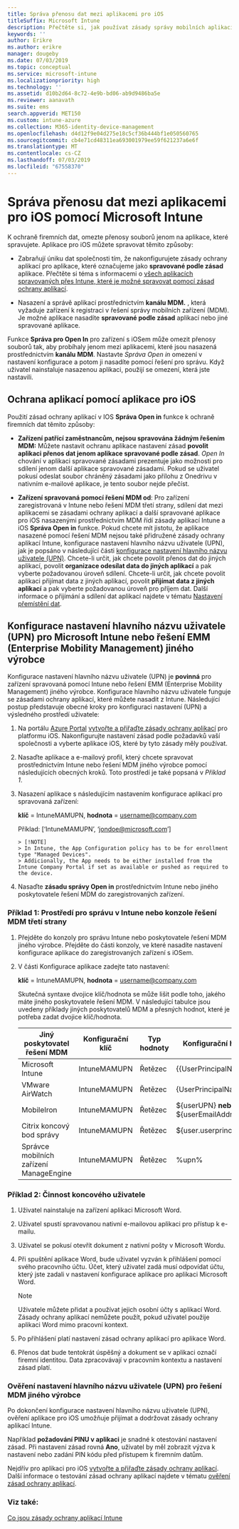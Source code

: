 ```yaml
---
title: Správa přenosu dat mezi aplikacemi pro iOS
titleSuffix: Microsoft Intune
description: Přečtěte si, jak používat zásady správy mobilních aplikací v Microsoft Intune ke správě přenosů dat mezi aplikacemi.
keywords: ''
author: Erikre
ms.author: erikre
manager: dougeby
ms.date: 07/03/2019
ms.topic: conceptual
ms.service: microsoft-intune
ms.localizationpriority: high
ms.technology: ''
ms.assetid: d10b2d64-8c72-4e9b-bd06-ab9d9486ba5e
ms.reviewer: aanavath
ms.suite: ems
search.appverid: MET150
ms.custom: intune-azure
ms.collection: M365-identity-device-management
ms.openlocfilehash: d4d12f9e04d275e18c5cf36b444bf1e050560765
ms.sourcegitcommit: cb4e71cd48311ea693001979ee59f621237a6e6f
ms.translationtype: MT
ms.contentlocale: cs-CZ
ms.lasthandoff: 07/03/2019
ms.locfileid: "67558370"
---
```

# <a name="how-to-manage-data-transfer-between-ios-apps-in-microsoft-intune"></a>Správa přenosu dat mezi aplikacemi pro iOS pomocí Microsoft Intune

K ochraně firemních dat, omezte přenosy souborů jenom na aplikace, které spravujete. Aplikace pro iOS můžete spravovat těmito způsoby:

- Zabraňují úniku dat společnosti tím, že nakonfigurujete zásady ochrany aplikací pro aplikace, které označujeme jako **spravované podle zásad** aplikace. Přečtěte si téma s informacemi o [všech aplikacích spravovaných přes Intune, které je možné spravovat pomocí zásad ochrany aplikací](https://www.microsoft.com/cloud-platform/microsoft-intune-apps).

- Nasazení a správě aplikací prostřednictvím **kanálu MDM.** , která vyžaduje zařízení k registraci v řešení správy mobilních zařízení (MDM). Je možné aplikace nasadíte **spravované podle zásad** aplikací nebo jiné spravované aplikace.

Funkce **Správa pro Open In** pro zařízení s iOSem může omezit přenosy souborů tak, aby probíhaly jenom mezi aplikacemi, které jsou nasazená prostřednictvím **kanálu MDM**. Nastavte *Správa Open in* omezení v nastavení konfigurace a potom ji nasadíte pomocí řešení pro správu.  Když uživatel nainstaluje nasazenou aplikaci, použijí se omezení, která jste nastavili.

## <a name="use-app-protection-with-ios-apps"></a>Ochrana aplikací pomocí aplikace pro iOS
Použití zásad ochrany aplikací v IOS **Správa Open in** funkce k ochraně firemních dat těmito způsoby:

- **Zařízení patřící zaměstnancům, nejsou spravována žádným řešením MDM:** Můžete nastavit ochranu aplikace nastavení zásad **povolit aplikaci přenos dat jenom aplikace spravované podle zásad**. *Open In* chování v aplikaci spravované zásadami prezentuje jako možnosti pro sdílení jenom další aplikace spravované zásadami. Pokud se uživatel pokusí odeslat soubor chráněný zásadami jako přílohu z Onedrivu v nativním e-mailové aplikace, je tento soubor nejde přečíst.

- **Zařízení spravovaná pomocí řešení MDM od**: Pro zařízení zaregistrovaná v Intune nebo řešení MDM třetí strany, sdílení dat mezi aplikacemi se zásadami ochrany aplikací a další spravované aplikace pro iOS nasazenými prostřednictvím MDM řídí zásady aplikací Intune a iOS **Správa Open in** funkce. Pokud chcete mít jistotu, že aplikace nasazené pomocí řešení MDM nejsou také přidružené zásady ochrany aplikací Intune, konfigurace nastavení hlavního názvu uživatele (UPN), jak je popsáno v následující části [konfigurace nastavení hlavního názvu uživatele (UPN)](data-transfer-between-apps-manage-ios.md#configure-user-upn-setting-for-microsoft-intune-or-third-party-emm). Chcete-li určit, jak chcete povolit přenos dat do jiných aplikací, povolit **organizace odesílat data do jiných aplikací** a pak vyberte požadovanou úroveň sdílení. Chcete-li určit, jak chcete povolit aplikaci přijímat data z jiných aplikací, povolit **přijímat data z jiných aplikací** a pak vyberte požadovanou úroveň pro příjem dat. Další informace o přijímání a sdílení dat aplikací najdete v tématu [Nastavení přemístění dat](app-protection-policy-settings-ios.md#data-protection).

## <a name="configure-user-upn-setting-for-microsoft-intune-or-third-party-emm"></a>Konfigurace nastavení hlavního názvu uživatele (UPN) pro Microsoft Intune nebo řešení EMM (Enterprise Mobility Management) jiného výrobce
Konfigurace nastavení hlavního názvu uživatele (UPN) je **povinná** pro zařízení spravovaná pomocí Intune nebo řešení EMM (Enterprise Mobility Management) jiného výrobce. Konfigurace hlavního názvu uživatele funguje se zásadami ochrany aplikací, které můžete nasadit z Intune. Následující postup představuje obecné kroky pro konfiguraci nastavení (UPN) a výsledného prostředí uživatele:

1. Na portálu [Azure Portal](https://portal.azure.com) [vytvořte a přiřaďte zásady ochrany aplikací](app-protection-policies.md) pro platformu iOS. Nakonfigurujte nastavení zásad podle požadavků vaší společnosti a vyberte aplikace iOS, které by tyto zásady měly používat.

2. Nasaďte aplikace a e-mailový profil, který chcete spravovat prostřednictvím Intune nebo řešení MDM jiného výrobce pomocí následujících obecných kroků. Toto prostředí je také popsaná v *Příklad 1*.

3. Nasazení aplikace s následujícím nastavením konfigurace aplikací pro spravovaná zařízení:

      **klíč** = IntuneMAMUPN, **hodnota** = <username@company.com>

      Příklad: [‘IntuneMAMUPN’, ‘jondoe@microsoft.com’]
      
       > [!NOTE]
       > In Intune, the App Configuration policy has to be for enrollment type "Managed Devices".
       > Addicionally, the App needs to be either installed from the Intune Company Portal if set as available or pushed as required to the device. 

4. Nasaďte **zásadu správy Open in** prostřednictvím Intune nebo jiného poskytovatele řešení MDM do zaregistrovaných zařízení.


### <a name="example-1-admin-experience-in-intune-or-third-party-mdm-console"></a>Příklad 1: Prostředí pro správu v Intune nebo konzole řešení MDM třetí strany

1. Přejděte do konzoly pro správu Intune nebo poskytovatele řešení MDM jiného výrobce. Přejděte do části konzoly, ve které nasadíte nastavení konfigurace aplikace do zaregistrovaných zařízení s iOSem.

2. V části Konfigurace aplikace zadejte tato nastavení:

   **klíč** = IntuneMAMUPN, **hodnota** = <username@company.com>

   Skutečná syntaxe dvojice klíč/hodnota se může lišit podle toho, jakého máte jiného poskytovatele řešení MDM. V následující tabulce jsou uvedeny příklady jiných poskytovatelů MDM a přesných hodnot, které je potřeba zadat dvojice klíč/hodnota.

   |Jiný poskytovatel řešení MDM| Konfigurační klíč | Typ hodnoty | Konfigurační hodnota|
   | ------- | ---- | ---- | ---- |
   |Microsoft Intune| IntuneMAMUPN | Řetězec | {{UserPrincipalName}}|
   |VMware AirWatch| IntuneMAMUPN | Řetězec | {UserPrincipalName}|
   |MobileIron | IntuneMAMUPN | Řetězec | ${userUPN} **nebo** ${userEmailAddress} |
   |Citrix koncový bod správy | IntuneMAMUPN | Řetězec | ${user.userprincipalname} |
   |Správce mobilních zařízení ManageEngine | IntuneMAMUPN | Řetězec | %upn% |


### <a name="example-2-end-user-experience"></a>Příklad 2: Činnost koncového uživatele

1. Uživatel nainstaluje na zařízení aplikaci Microsoft Word.

2. Uživatel spustí spravovanou nativní e-mailovou aplikaci pro přístup k e-mailu.

3. Uživatel se pokusí otevřít dokument z nativní pošty v Microsoft Wordu.

4. Při spuštění aplikace Word, bude uživatel vyzván k přihlášení pomocí svého pracovního účtu. Účet, který uživatel zadá musí odpovídat účtu, který jste zadali v nastavení konfigurace aplikace pro aplikaci Microsoft Word.

    > [!NOTE]
    > Uživatele můžete přidat a používat jejich osobní účty s aplikací Word. Zásady ochrany aplikací nemůžete použít, pokud uživatel použije aplikaci Word mimo pracovní kontext. 

5. Po přihlášení platí nastavení zásad ochrany aplikací pro aplikace Word.

6. Přenos dat bude tentokrát úspěšný a dokument se v aplikaci označí firemní identitou.  Data zpracovávají v pracovním kontextu a nastavení zásad platí. 

### <a name="validate-user-upn-setting-for-third-party-emm"></a>Ověření nastavení hlavního názvu uživatele (UPN) pro řešení MDM jiného výrobce

Po dokončení konfigurace nastavení hlavního názvu uživatele (UPN), ověření aplikace pro iOS umožňuje přijímat a dodržovat zásady ochrany aplikací Intune.

Například **požadování PINU v aplikaci** je snadné k otestování nastavení zásad. Při nastavení zásad rovná **Ano**, uživatel by měl zobrazit výzva k nastavení nebo zadání PIN kódu před přístupem k firemním datům.

Nejdřív pro aplikaci pro iOS [vytvořte a přiřaďte zásady ochrany aplikací](app-protection-policies.md). Další informace o testování zásad ochrany aplikací najdete v tématu [ověření zásad ochrany aplikací](app-protection-policies-validate.md).


### <a name="see-also"></a>Viz také:
[Co jsou zásady ochrany aplikací Intune](app-protection-policy.md)

